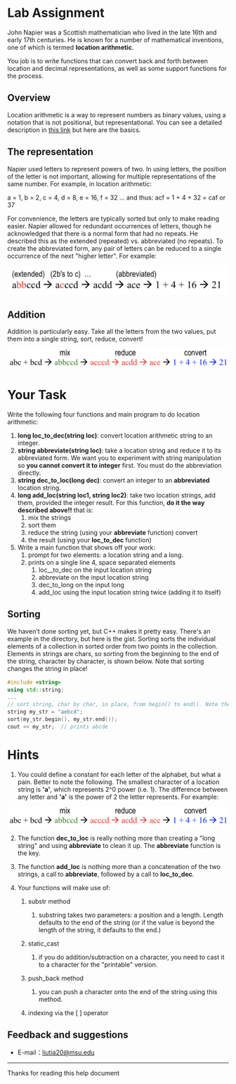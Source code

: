 # Lab Assignment

John Napier was a Scottish mathematician who lived in the late 16th and early 17th centuries. He is known for a number of mathematical inventions, one of which is termed **location arithmetic**.

You job is to write functions that can convert back and forth between location and decimal representations, as well as some support functions for the process.

## Overview

Location arithmetic is a way to represent numbers as binary values, using a notation that is not positional, but representational. You can see a detailed description in [this link](https://en.wikipedia.org/wiki/Location_arithmetic) but here are the basics.

## The representation

Napier used letters to represent powers of two. In using letters, the position of the letter is not important, allowing for multiple representations of the same number. For example, in location arithmetic:

a = 1, b = 2, c = 4, d = 8, e = 16, f = 32 ... and thus: acf = 1 + 4 + 32 = caf or 37

For convenience, the letters are typically sorted but only to make reading easier. Napier allowed for redundant occurrences of letters, though he acknowledged that there is a normal form that had no repeats. He described this as the extended (repeated) vs. abbreviated (no repeats). To create the abbreviated form, any pair of letters can be reduced to a single occurrence of the next "higher letter". For example:

![](https://raw.githubusercontent.com/liutiantian233/CPP-Lab/master/Lab04/lab04-1.png)

## Addition

Addition is particularly easy. Take all the letters from the two values, put them into a single string, sort, reduce, convert!

![](https://raw.githubusercontent.com/liutiantian233/CPP-Lab/master/Lab04/lab04-2.png)

# Your Task

Write the following four functions and main program to do location arithmetic:

1. **long loc_to_dec(string loc)**: convert location arithmetic string to an integer.
2. **string abbreviate(string loc)**: take a location string and reduce it to its abbreviated form. We want you to experiment with string manipulation so **you cannot convert it to integer** first. You must do the abbreviation directly.
3. **string dec_to_loc(long dec)**: convert an integer to an **abbreviated** location string.
4. **long add_loc(string loc1, string loc2)**: take two location strings, add them, provided the integer result. For this function, **do it the way described above!!** that is:
   1. mix the strings
   2. sort them
   3. reduce the string (using your **abbreviate** function) convert 
   4. the result (using your **loc_to_dec** function)
5. Write a main function that shows off your work:
   1. prompt for two elements: a location string and a long.
   2. prints on a single line 4, space separated elements
      1. loc__to_dec on the input location string
      2. abbreviate on the input location string
      3. dec_to_long on the input long
      4. add_loc using the input location string twice (adding it to itself)

## Sorting

We haven't done sorting yet, but C++ makes it pretty easy. There's an example in the directory, but here is the gist. Sorting sorts the individual elements of a collection in sorted order from two points in the collection. Elements in strings are chars, so sorting from the beginning to the end of the string, character by character, is shown below. Note that sorting changes the string in place!

```c++
#include <string>
using std::string;
...
// sort string, char by char, in place, from begin() to end(). Note the parentheses!
string my_str = "aebcd";
sort(my_str.begin(), my_str.end());
cout << my_str;  // prints abcde
```

# Hints

1. You could define a constant for each letter of the alphabet, but what a pain. Better to note the following. The smallest character of a location string is **'a'**, which represents 2^0 power (i.e. 1). The difference between any letter and **'a'** is the power of 2 the letter represents. For example:

![](https://raw.githubusercontent.com/liutiantian233/CPP-Lab/master/Lab04/lab04-2.png)

2. The function **dec_to_loc** is really nothing more than creating a "long string" and using **abbreviate** to clean it up. The **abbreviate** function is the key.

3. The function **add_loc** is nothing more than a concatenation of the two strings, a call to **abbreviate**, followed by a call to **loc_to_dec**.

4. Your functions will make use of:

   1. substr method
   
      1. substring takes two parameters: a position and a length. Length defaults to the end of the string (or if the value is beyond the length of the string, it defaults to the end.)
      
   2. static_cast <char>
   
      1. if you do addition/subtraction on a character, you need to cast it to a character for the "printable" version.
      
   3. push_back method
   
      1. you can push a character onto the end of the string using this method.
      
   4. indexing via the [ ] operator

## Feedback and suggestions
- E-mail：<liutia20@msu.edu>

---------
Thanks for reading this help document
